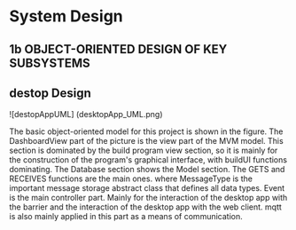 # System Design
## 1b OBJECT-ORIENTED DESIGN OF KEY SUBSYSTEMS
## destop Design

![destopAppUML] (desktopApp_UML.png)

The basic object-oriented model for this project is shown in the figure. The DashboardView part of the picture is the view part of the MVM model. This section is dominated by the build program view section, so it is mainly for the construction of the program's graphical interface, with buildUI functions dominating. The Database section shows the Model section. The GETS and RECEIVES functions are the main ones. where MessageType is the important message storage abstract class that defines all data types. Event is the main controller part. Mainly for the interaction of the desktop app with the barrier and the interaction of the desktop app with the web client. mqtt is also mainly applied in this part as a means of communication.